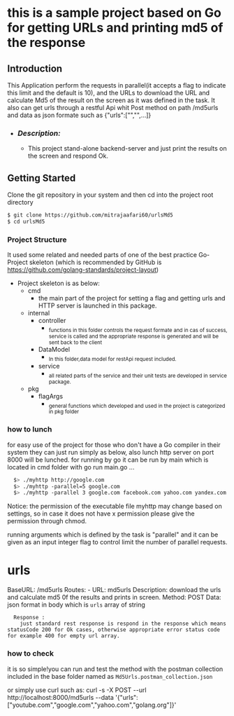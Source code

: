 # this is a sample project based on Go for getting URLs and printing md5 of the response 


## Introduction

This Application perform the requests in parallel(it accepts a flag to indicate this limit and the default is 10), and the URLs to download the URL and calculate Md5 of the result on the screen as it was defined in the task.
It also can get urls through a restful Api whit Post method on path /md5urls and data as json formate such as {"urls":["","",...]}

* ### *Description:*
    * This project stand-alone backend-server and just print the results on the screen and respond Ok.

## Getting Started
Clone the git repository in your system and then cd into the project root directory

```bash
$ git clone https://github.com/mitrajaafari60/urlsMd5
$ cd urlsMd5
```
### Project Structure
It used some related and needed parts of one of the best practice Go-Project skeleton (which is recommended by GitHub is https://github.com/golang-standards/project-layout)
* Project skeleton is as below:
    * cmd
        * the main part of the project for setting a flag and getting urls and HTTP server is launched in this package.
    * internal  
        * controller
            * <sub>functions in  this folder controls the request formate and in cas of success, service is called and the appropriate response is generated and will be sent back to the client </sub>
        * DataModel
            * <sub>In this folder,data model for restApi request included.</sub> 
        * service
            * <sub>all related parts of the service and their unit tests are developed in service package.</sub>
    * pkg 
        * flagArgs
            * <sub>general functions which developed and used in the project is categorized in pkg folder</sub>

### how to lunch
  for easy use of the project for those who don't have a Go compiler in their system 
  they can just run simply as below, also lunch http server on port 8000 will be lunched.
  for running by go it can be run by main which is located in cmd folder with go run main.go ...
```bash
  $> ./myhttp http://google.com
  $> ./myhttp -parallel=5 google.com
  $> ./myhttp -parallel 3 google.com facebook.com yahoo.com yandex.com 
````
  Notice: the permission of the executable file myhttp may change based on settings, so in case it does not have x permission please give the permission through chmod.

  running arguments which is defined by the task is "parallel" and it can be given as an input integer flag to control limit the number of parallel requests.

  # urls
  BaseURL: /md5urls
  Routes:
    -
      URL: md5urls
      Description: download the urls and calculate md5 0f the results and prints in screen.
      Method: POST
      Data: json format in body which is `urls` array of string
       
      Response :
        just standard rest response is respond in the response which means statusCode 200 for Ok cases, otherwise appropriate error status code for example 400 for empty url array.
   
### how to check        
  it is so simple!you can run and test the method with the postman collection included in the base folder named as `Md5Urls.postman_collection.json`  
  
  or simply use curl such as:
  curl -s -X POST  --url http://localhost:8000/md5urls --data '{"urls":["youtube.com","google.com","yahoo.com","golang.org"]}'